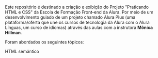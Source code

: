 
Este repositório é destinado a criação e exibição do Projeto "Praticando HTML e CSS" da Escola de Formação Front-end da Alura.
Por meio de um desenvolvimento guiado de um projeto chamado Alura Plus (uma plataforma/oferta que une os cursos de tecnologia da Alura com o Alura Línguas, um curso de idiomas) através das aulas com a instrutora **Mônica Hillman**.

Foram abordados os seguintes tópicos:

HTML semântico


